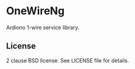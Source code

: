 OneWireNg
=========

Ardiono 1-wire service library.

License
-------

2 clause BSD license. See LICENSE file for details.
